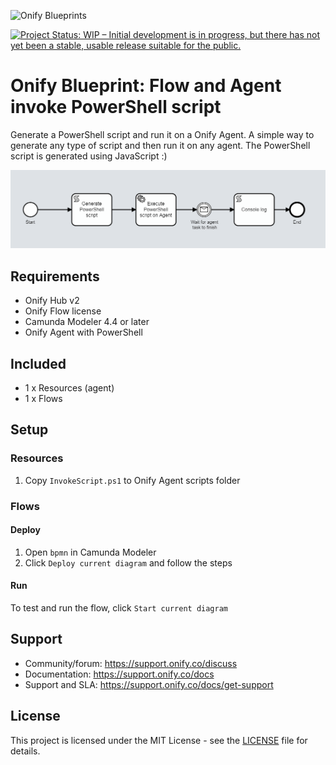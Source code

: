 ![Onify Blueprints](https://files.readme.io/8ba3f14-onify-blueprints-logo.png)

[![Project Status: WIP – Initial development is in progress, but there has not yet been a stable, usable release suitable for the public.](https://www.repostatus.org/badges/latest/wip.svg)](https://www.repostatus.org/#wip)

# Onify Blueprint: Flow and Agent invoke PowerShell script

Generate a PowerShell script and run it on a Onify Agent. A simple way to generate any type of script and then run it on any agent. The PowerShell script is generated using JavaScript :)

![alt text](flow.png "Flow")

## Requirements

* Onify Hub v2
* Onify Flow license
* Camunda Modeler 4.4 or later 
* Onify Agent with PowerShell

## Included

* 1 x Resources (agent)
* 1 x Flows

## Setup

### Resources

1. Copy `InvokeScript.ps1` to Onify Agent scripts folder

### Flows

#### Deploy

1. Open `bpmn` in Camunda Modeler
2. Click `Deploy current diagram` and follow the steps

#### Run 

To test and run the flow, click `Start current diagram`

## Support

* Community/forum: https://support.onify.co/discuss
* Documentation: https://support.onify.co/docs
* Support and SLA: https://support.onify.co/docs/get-support

## License

This project is licensed under the MIT License - see the [LICENSE](LICENSE) file for details.
